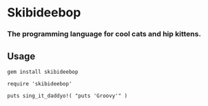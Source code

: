 # Skibideebop
### The programming language for cool cats and hip kittens.

## Usage
    gem install skibideebop
    
    require 'skibideebop'
    
    puts sing_it_daddyo!( "puts 'Groovy'" )